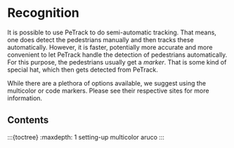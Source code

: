 # Recognition

It is possible to use PeTrack to do semi-automatic tracking. That means, one does detect the pedestrians manually and then tracks these automatically. However, it is faster, potentially more accurate and more convenient to let PeTrack handle the detection of pedestrians automatically. For this purpose, the pedestrians usually get a _marker_. That is some kind of special hat, which then gets detected from PeTrack.

While there are a plethora of options available, we suggest using the multicolor or code markers. Please see their respective sites for more information.

## Contents

:::{toctree}
:maxdepth: 1
setting-up
multicolor
aruco
:::